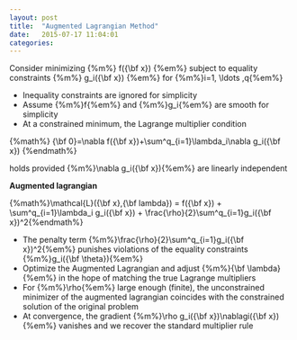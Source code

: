 ```yaml
---
layout: post
title:  "Augmented Lagrangian Method"
date:   2015-07-17 11:04:01
categories:
---
```


Consider minimizing {%m%} f({\bf x}) {%em%} subject to equality constraints {%m%} g_i({\bf x}) {%em%} for {%m%}i=1, \ldots ,q{%em%}

+ Inequality constraints are ignored for simplicity
+ Assume {%m%}f{%em%} and {%m%}g_i{%em%} are smooth for simplicity
+ At a constrained minimum, the Lagrange multiplier condition

{%math%}  {\bf 0}=\nabla f({\bf x})+\sum^q_{i=1}\lambda_i\nabla g_i({\bf x})  {%endmath%}

holds provided {%m%}\nabla g_i({\bf x}){%em%} are linearly independent

<!--more-->

**Augmented lagrangian**

{%math%}\mathcal{L}({\bf x},{\bf lambda}) = f({\bf x}) + \sum^q_{i=1}\lambda_i g_i({\bf x}) + \frac{\rho}{2}\sum^q_{i=1}g_i({\bf x})^2{%endmath%}

+ The penalty term {%m%}\frac{\rho}{2}\sum^q_{i=1}g_i({\bf x})^2{%em%} punishes violations of the equality constraints {%m%}g_i({\bf \theta}){%em%}
+ Optimize the Augmented Lagrangian and adjust {%m%}{\bf \lambda}{%em%} in the hope of matching the true Lagrange multipliers
+ For {%m%}\rho{%em%} large enough (finite), the unconstrained minimizer of the augmented lagrangian coincides with the constrained solution of the original problem
+ At convergence, the gradient {%m%}\rho g_i({\bf x})\nablagi({\bf x}){%em%} vanishes and we recover the standard multiplier rule